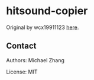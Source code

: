 hitsound-copier
=====

Original by wcx19911123 [here](https://osu.ppy.sh/forum/t/353638).

Contact
-------

Authors: Michael Zhang

License: MIT

